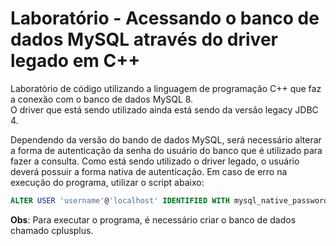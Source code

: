 # Laboratório - Acessando o banco de dados MySQL através do driver legado em C++

Laboratório de código utilizando a linguagem de programação C++ que faz a conexão com o banco de dados MySQL 8.<br>
O driver que está sendo utilizado ainda está sendo da versão legacy JDBC 4.

Dependendo da versão do bando de dados MySQL, será necessário alterar a forma de autenticação da senha do
usuário do banco que é utilizado para fazer a consulta. Como está sendo utilizado o driver legado, o usuário
deverá possuir a forma nativa de autenticação.
Em caso de erro na execução do programa, utilizar o script abaixo:

```sql
ALTER USER 'username'@'localhost' IDENTIFIED WITH mysql_native_password BY 'password';
```

**Obs**: Para executar o programa, é necessário criar o banco de dados chamado cplusplus.
